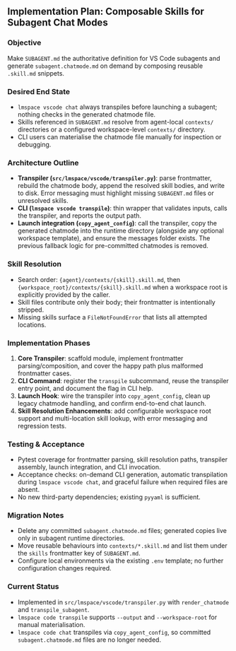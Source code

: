 ## Implementation Plan: Composable Skills for Subagent Chat Modes

### Objective
Make `SUBAGENT.md` the authoritative definition for VS Code subagents and generate `subagent.chatmode.md` on demand by composing reusable `.skill.md` snippets.

### Desired End State
- `lmspace vscode chat` always transpiles before launching a subagent; nothing checks in the generated chatmode file.
- Skills referenced in `SUBAGENT.md` resolve from agent-local `contexts/` directories or a configured workspace-level `contexts/` directory.
- CLI users can materialise the chatmode file manually for inspection or debugging.

### Architecture Outline
- **Transpiler (`src/lmspace/vscode/transpiler.py`)**: parse frontmatter, rebuild the chatmode body, append the resolved skill bodies, and write to disk. Error messaging must highlight missing `SUBAGENT.md` files or unresolved skills.
- **CLI (`lmspace vscode transpile`)**: thin wrapper that validates inputs, calls the transpiler, and reports the output path.
- **Launch integration (`copy_agent_config`)**: call the transpiler, copy the generated chatmode into the runtime directory (alongside any optional workspace template), and ensure the messages folder exists. The previous fallback logic for pre-committed chatmodes is removed.

### Skill Resolution
- Search order: `{agent}/contexts/{skill}.skill.md`, then `{workspace_root}/contexts/{skill}.skill.md` when a workspace root is explicitly provided by the caller.
- Skill files contribute only their body; their frontmatter is intentionally stripped.
- Missing skills surface a `FileNotFoundError` that lists all attempted locations.

### Implementation Phases
1. **Core Transpiler**: scaffold module, implement frontmatter parsing/composition, and cover the happy path plus malformed frontmatter cases.
2. **CLI Command**: register the `transpile` subcommand, reuse the transpiler entry point, and document the flag in CLI help.
3. **Launch Hook**: wire the transpiler into `copy_agent_config`, clean up legacy chatmode handling, and confirm end-to-end chat launch.
4. **Skill Resolution Enhancements**: add configurable workspace root support and multi-location skill lookup, with error messaging and regression tests.

### Testing & Acceptance
- Pytest coverage for frontmatter parsing, skill resolution paths, transpiler assembly, launch integration, and CLI invocation.
- Acceptance checks: on-demand CLI generation, automatic transpilation during `lmspace vscode chat`, and graceful failure when required files are absent.
- No new third-party dependencies; existing `pyyaml` is sufficient.

### Migration Notes
- Delete any committed `subagent.chatmode.md` files; generated copies live only in subagent runtime directories.
- Move reusable behaviours into `contexts/*.skill.md` and list them under the `skills` frontmatter key of `SUBAGENT.md`.
- Configure local environments via the existing `.env` template; no further configuration changes required.

### Current Status
- Implemented in `src/lmspace/vscode/transpiler.py` with `render_chatmode` and `transpile_subagent`.
- `lmspace code transpile` supports `--output` and `--workspace-root` for manual materialisation.
- `lmspace code chat` transpiles via `copy_agent_config`, so committed `subagent.chatmode.md` files are no longer needed.

